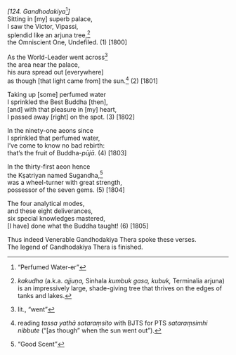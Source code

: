 *\[124. Gandhodakiya*[^1]*\]*  
Sitting in \[my\] superb palace,  
I saw the Victor, Vipassi,  
splendid like an arjuna tree,[^2]  
the Omniscient One, Undefiled. (1) \[1800\]

As the World-Leader went across[^3]  
the area near the palace,  
his aura spread out \[everywhere\]  
as though \[that light came from\] the sun.[^4] (2) \[1801\]

Taking up \[some\] perfumed water  
I sprinkled the Best Buddha \[then\],  
\[and\] with that pleasure in \[my\] heart,  
I passed away \[right\] on the spot. (3) \[1802\]

In the ninety-one aeons since  
I sprinkled that perfumed water,  
I’ve come to know no bad rebirth:  
that’s the fruit of Buddha-*pūjā.* (4) \[1803\]

In the thirty-first aeon hence  
the Kṣatriyan named Sugandha,[^5]  
was a wheel-turner with great strength,  
possessor of the seven gems. (5) \[1804\]

The four analytical modes,  
and these eight deliverances,  
six special knowledges mastered,  
\[I have\] done what the Buddha taught! (6) \[1805\]

Thus indeed Venerable Gandhodakiya Thera spoke these verses.  
The legend of Gandhodakiya Thera is finished.  
[^1]: “Perfumed Water-er”  
[^2]: *kakudha* (a.k.a. *ajjuṇa,* Sinhala *kumbuk gasa, kubuk,*
    Terminalia arjuna) is an impressively large, shade-giving tree that
    thrives on the edges of tanks and lakes.  
[^3]: lit., “went”  
[^4]: reading *tassa yathā sataraṃsito* with BJTS for PTS *sataraṃsimhi
    nibbute* (“\[as though” when the sun went out”).  
[^5]: “Good Scent”
